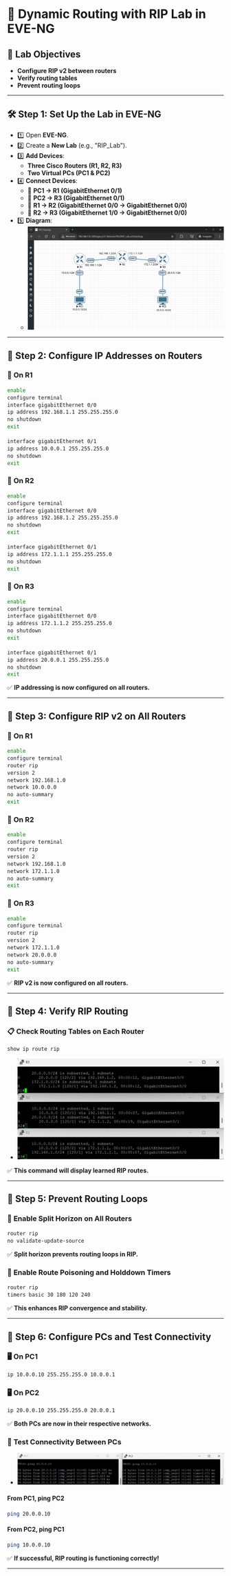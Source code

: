 # 🚀 Dynamic Routing with RIP Lab in EVE-NG

## 🔹 Lab Objectives

- **Configure RIP v2 between routers**  
- **Verify routing tables**  
- **Prevent routing loops**

---

## 🛠 Step 1: Set Up the Lab in EVE-NG

- 1️⃣ Open **EVE-NG**.
- 2️⃣ Create a **New Lab** (e.g., "RIP_Lab").
- 3️⃣ **Add Devices**:
  - **Three Cisco Routers (R1, R2, R3)**
  - **Two Virtual PCs (PC1 & PC2)**
- 4️⃣ **Connect Devices**:
  - 🔌 **PC1 → R1 (GigabitEthernet 0/1)**
  - 🔌 **PC2 → R3 (GigabitEthernet 0/1)**
  - 🔌 **R1 → R2 (GigabitEthernet 0/0 → GigabitEthernet 0/0)**
  - 🔌 **R2 → R3 (GigabitEthernet 1/0 → GigabitEthernet 0/0)**
- 5️⃣ **Diagram**:
  - ![diagram](imgs/diagram.png)

---

## 🔹 Step 2: Configure IP Addresses on Routers

### 🔹 **On R1**

```bash
enable
configure terminal
interface gigabitEthernet 0/0
ip address 192.168.1.1 255.255.255.0
no shutdown
exit

interface gigabitEthernet 0/1
ip address 10.0.0.1 255.255.255.0
no shutdown
exit
```

### 🔹 **On R2**

```bash
enable
configure terminal
interface gigabitEthernet 0/0
ip address 192.168.1.2 255.255.255.0
no shutdown
exit

interface gigabitEthernet 0/1
ip address 172.1.1.1 255.255.255.0
no shutdown
exit
```

### 🔹 **On R3**

```bash
enable
configure terminal
interface gigabitEthernet 0/0
ip address 172.1.1.2 255.255.255.0
no shutdown
exit

interface gigabitEthernet 0/1
ip address 20.0.0.1 255.255.255.0
no shutdown
exit
```

✅ **IP addressing is now configured on all routers.**

---

## 🔹 Step 3: Configure RIP v2 on All Routers

### 🔹 **On R1**

```bash
enable
configure terminal
router rip
version 2
network 192.168.1.0
network 10.0.0.0
no auto-summary
exit
```

### 🔹 **On R2**

```bash
enable
configure terminal
router rip
version 2
network 192.168.1.0
network 172.1.1.0
no auto-summary
exit
```

### 🔹 **On R3**

```bash
enable
configure terminal
router rip
version 2
network 172.1.1.0
network 20.0.0.0
no auto-summary
exit
```

✅ **RIP v2 is now configured on all routers.**

---

## 🔹 Step 4: Verify RIP Routing

### 📋 **Check Routing Tables on Each Router**

```bash
show ip route rip
```
- ![ripR123](imgs/ripR123.png)

✅ **This command will display learned RIP routes.**

---

## 🔹 Step 5: Prevent Routing Loops

### 🔹 **Enable Split Horizon on All Routers**

```bash
router rip
no validate-update-source
```

✅ **Split horizon prevents routing loops in RIP.**

### 🔹 **Enable Route Poisoning and Holddown Timers**

```bash
router rip
timers basic 30 180 120 240
```

✅ **This enhances RIP convergence and stability.**

---

## 🔹 Step 6: Configure PCs and Test Connectivity

### 🖥 **On PC1**

```bash
ip 10.0.0.10 255.255.255.0 10.0.0.1
```

### 🖥 **On PC2**

```bash
ip 20.0.0.10 255.255.255.0 20.0.0.1
```

✅ **Both PCs are now in their respective networks.**

### 🔹 **Test Connectivity Between PCs**

- ![ping](imgs/ping.png)
#### **From PC1, ping PC2**

```bash
ping 20.0.0.10
```

#### **From PC2, ping PC1**

```bash
ping 10.0.0.10
```
✅ **If successful, RIP routing is functioning correctly!**

---
